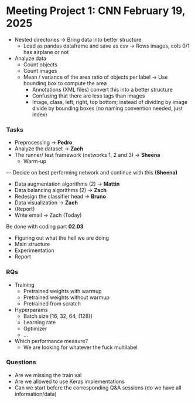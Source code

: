 # Meeting Project 1: CNN February 19, 2025

- Nested directories → Bring data into better structure
    - Load as pandas dataframe and save as csv → Rows images, cols 0/1 has airplane or not
- Analyze data
    - Count objects
    - Count images
    - Mean / variance of the area ratio of objects per label → Use bounding box to compute the area
        - Annotations (XML files) convert this into a better structure
        - Confusing that there are less tags than images
        - Image, class, left, right, top bottom; instead of dividing by image divide by bounding boxes (no naming convention needed, just index)

### Tasks

- Preprocessing → **Pedro**
- Analyze the dataset → **Zach**
- The runner/ test framework (networks 1, 2 and 3) → **Sheena**
    - Warm-up

— Decide on best performing network and continue with this **(Sheena)**

- Data augmentation algorithms (2) → **Mattin**
- Data balancing algorithms (2) → **Zach**
- Redesign the classifier head → **Bruno**
- Data visualization → **Zach**
- (Report)
- Write email → Zach (Today)

Be done with coding part **02.03**

- Figuring out what the hell we are doing
- Main structure
- Experimentation
- Report

### RQs

- Training
    - Pretrained weights with warmup
    - Pretrained weights without warmup
    - Pretrained from scratch
- Hyperparams
    - Batch size [16, 32, 64, (128)]
    - Learning rate
    - Optimizer
    - …
- Which performance measure?
    - We are looking for whatever the fuck multilabel

### Questions

- Are we missing the train val
- Are we allowed to use Keras implementations
- Can we start before the corresponding Q&A sessions (do we have all information/data)